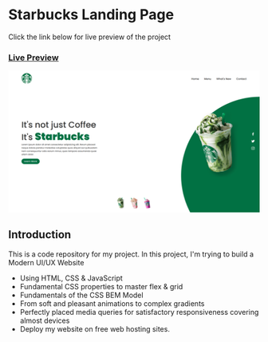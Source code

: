 # Starbucks Landing Page

Click the link below for live preview of the project
### [Live Preview](https://srk70900starbucks.netlify.app/)

![SRK70900 Landing Page](https://github.com/SRK70900/starbucks/blob/master/Screenshot.png)

## Introduction

This is a code repository for my project. In this project, I'm trying to build a Modern UI/UX Website

- Using HTML, CSS & JavaScript
- Fundamental CSS properties to master flex & grid
- Fundamentals of the CSS BEM Model
- From soft and pleasant animations to complex gradients
- Perfectly placed media queries for satisfactory responsiveness covering almost devices
- Deploy my website on free web hosting sites.
